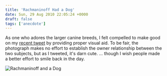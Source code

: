 ```yaml
---
title: 'Rachmaninoff Had a Dog'
date: Sun, 29 Aug 2010 22:05:24 +0000
draft: false
tags: ['anecdote']
---
```


As one who adores the larger canine breeds, I felt compelled to make good on my [recent tweet](http://twitter.com/simonlife/statuses/22106297324 "Rachmaninoff had a dog") by providing proper visual aid. To be fair, the photograph makes no effort to establish the owner relationship between the two subjects, but as I tweeted, it's darn cute. ... though I wish people made a better effort to smile back in the day.

![Rachmaninoff and a Dog](https://alexchao-blog-media.s3.amazonaws.com/2021/07/24d00-rach-dog.jpg "Rachmaninoff and a Dog")
